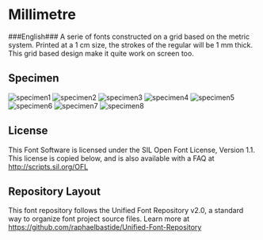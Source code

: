 # Millimetre

###English###
A serie of fonts constructed on a grid based on the metric system. Printed at a 1 cm size, the strokes of the regular will be 1 mm thick. This grid based design make it quite work on screen too.

## Specimen

![specimen1](https://github.com/jjjlllnnn/Millimetre/blob/master/documentation/tests/specimen_millimetre_web.png)
![specimen2](https://github.com/jjjlllnnn/Millimetre/blob/master/documentation/tests/specimen_millimetre_web2.png)
![specimen3](https://github.com/jjjlllnnn/Millimetre/blob/master/documentation/tests/specimen_millimetre_web3.png)
![specimen4](https://github.com/jjjlllnnn/Millimetre/blob/master/documentation/tests/specimen_millimetre_web4.png)
![specimen5](https://github.com/jjjlllnnn/Millimetre/blob/master/documentation/tests/specimen_millimetre_web5.png)
![specimen6](https://github.com/jjjlllnnn/Millimetre/blob/master/documentation/tests/specimen_millimetre_web6.png)
![specimen7](https://github.com/jjjlllnnn/Millimetre/blob/master/documentation/tests/specimen_millimetre_web7.png)
![specimen8](https://github.com/jjjlllnnn/Millimetre/blob/master/documentation/tests/specimen_millimetre_web8.png)

## License

This Font Software is licensed under the SIL Open Font License, Version 1.1. 
This license is copied below, and is also available with a FAQ at 
http://scripts.sil.org/OFL

## Repository Layout

This font repository follows the Unified Font Repository v2.0, 
a standard way to organize font project source files. Learn more at 
https://github.com/raphaelbastide/Unified-Font-Repository

